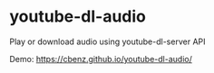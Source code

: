 # youtube-dl-audio
Play or download audio using youtube-dl-server API

Demo: https://cbenz.github.io/youtube-dl-audio/